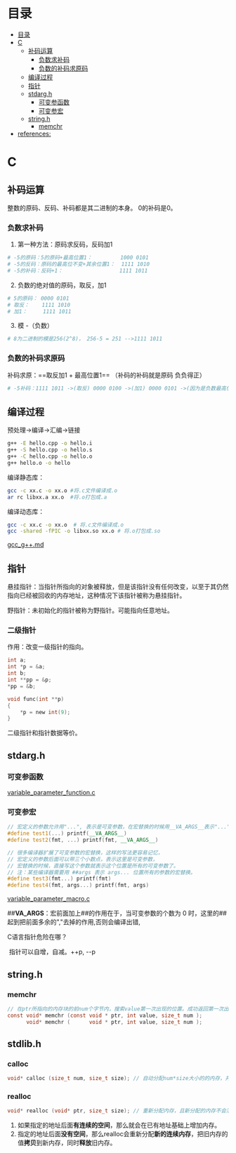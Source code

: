 # 目录


- [目录](#目录)
- [C](#c)
  - [补码运算](#补码运算)
    - [负数求补码](#负数求补码)
    - [负数的补码求原码](#负数的补码求原码)
  - [编译过程](#编译过程)
  - [指针](#指针)
  - [stdarg.h](#stdargh)
    - [可变参函数](#可变参函数)
    - [可变参宏](#可变参宏)
  - [string.h](#stringh)
    - [memchr](#memchr)
- [references:](#references)



# C

## 补码运算

整数的原码、反码、补码都是其二进制的本身。 0的补码是0。

### 负数求补码

1. 第一种方法：原码求反码，反码加1

```bash
# -5的原码：5的原码+最高位置1：			1000 0101
# -5的反码：原码的最高位不变+其余位置1：	 1111 1010
# -5的补码：反码+1：				   1111	1011			
```

2. 负数的绝对值的原码，取反，加1

```bash
# 5的原码：	0000 0101
# 取反：	 1111 1010
# 加1：	  1111 1011
```

3. 模 -（负数）

```bash
# 8为二进制的模是256(2^8)， 256-5 = 251 -->1111 1011
```



### 负数的补码求原码

补码求原：==取反加1 + 最高位置1==  （补码的补码就是原码  负负得正）

```bash
# -5补码：1111 1011 ->(取反) 0000 0100 ->(加1) 0000 0101 ->(因为是负数最高位补1) 1000 0101
```



## 编译过程

预处理->编译->汇编->链接

```bash
g++ -E hello.cpp -o hello.i
g++ -S hello.cpp -o hello.s
g++ -C hello.cpp -o hello.o
g++ hello.o -o hello
```

编译静态库：

```bash
gcc -c xx.c -o xx.o	#将.c文件编译成.o
ar rc libxx.a xx.o 	#将.o打包成.a
```

编译动态库：

```bash
gcc -c xx.c -o xx.o  # 将.c文件编译成.o
gcc -shared -fPIC -o libxx.so xx.o # 将.o打包成.so
```

[gcc_g++.md](./linuxBasic/gcc_g++.md)

## 指针

悬挂指针：当指针所指向的对象被释放，但是该指针没有任何改变，以至于其仍然指向已经被回收的内存地址，这种情况下该指针被称为悬挂指针。

野指针：未初始化的指针被称为野指针。可能指向任意地址。

### 二级指针

作用：改变一级指针的指向。

```c
int a;
int *p = &a;
int b;
int **pp = &p;
*pp = &b;

void func(int **p)
{
    *p = new int(9);
}
```

二级指针和指针数据等价。





## stdarg.h

### 可变参函数

[variable_parameter_function.c](https://github.com/Hsurpass/ElegantTest/blob/main/test_cpp/1C_library/cstdarg/variable_parameter_function.c)

### 可变参宏

```c++
// 宏定义的参数允许用"...", 表示是可变参数，在宏替换的时候用__VA_ARGS__表示"..."位置的所有参数
#define test1(...) printf(__VA_ARGS__)
#define test2(fmt, ...) printf(fmt, __VA_ARGS__)

// 很多编译器扩展了可变参数的宏替换，这样的写法更容易记忆，
// 宏定义的参数后面可以带三个小数点，表示这里是可变参数，
// 宏替换的时候，直接写这个参数就表示这个位置是所有的可变参数了。
// 注：某些编译器需要用 ##args 表示 args... 位置所有的参数的宏替换。
#define test3(fmt...) printf(fmt)
#define test4(fmt, args...) printf(fmt, args)
```

[variable_parameter_macro.c](https://github.com/Hsurpass/ElegantTest/blob/main/test_cpp/1C_library/cstdarg/variable_parameter_macro.c)

##__VA_ARGS__：宏前面加上##的作用在于，当可变参数的个数为 0 时，这里的##起到把前面多余的","去掉的作用,否则会编译出错,

C语言指针危险在哪？

​	指针可以自增，自减。++p, --p



## string.h

### memchr

```c
// 在ptr所指向的内存块的前num个字节内，搜索value第一次出现的位置。成功返回第一次出现的位置，失败返回NULL。
const void* memchr (const void * ptr, int value, size_t num );
      void* memchr (      void * ptr, int value, size_t num );
```



## stdlib.h

### calloc

```c
void* calloc (size_t num, size_t size);	// 自动分配num*size大小的的内存，并自动将内存清0
```

### realloc

```c
void* realloc (void* ptr, size_t size);	// 重新分配内存，且新分配的内存不会清0
```

1.   如果指定的地址后面**有连续的空间**，那么就会在已有地址基础上增加内存。
2.   指定的地址后面**没有空间**，那么realloc会重新分配**新的连续内存**，把旧内存的值**拷贝**到新内存，同时**释放**旧内存。

